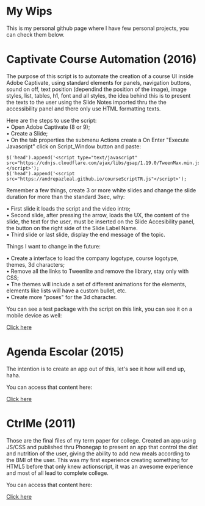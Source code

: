 # My Wips

This is my personal github page where I have few personal projects, you can check them below.

# Captivate Course Automation (2016)

The purpose of this script is to automate the creation of a course UI inside Adobe Captivate, using standard elements for panels, navigation buttons, sound on off, text position (dependind the position of the image), image styles, list, tables, h1, font and all styles, the idea behind this is to present the texts to the user using the Slide Notes imported thru the the accessibility panel and there only use HTML formatting texts. 

Here are the steps to use the script:<br>
• Open Adobe Captivate (8 or 9);<br>
• Create a Slide;<br>
• On the tab properties the submenu Actions create a On Enter "Execute Javascript" click on Script_Window button and paste:

    
    $('head').append('<script type="text/javascript" src="https://cdnjs.cloudflare.com/ajax/libs/gsap/1.19.0/TweenMax.min.js"></script>');
    $('head').append('<script src="https://andrepazleal.github.io/courseScriptTR.js"</script>');


Remember a few things, create 3 or more white slides and change the slide duration for more than the standard 3sec, why:

• First slide it loads the script and the video intro;<br>
• Second slide, after pressing the arrow, loads the UX, the content of the slide, the text for the user, must be inserted on the Slide Accesibility panel, the button on the right side of the Slide Label Name.<br>
• Third slide or last slide, display the end message of the topic.

Things I want to change in the future:

• Create a interface to load the company logotype, course logotype, themes, 3d characters;<br>
• Remove all the links to Tweenlite and remove the library, stay only with CSS;<br>
• The themes will include a set of different animations for the elements, elements like lists will have a custom bullet, etc.<br>
• Create more "poses" for the 3d character.

You can see a test package with the script on this link, you can see it on a mobile device as well:

[Click here](https://andrepazleal.github.io/courses/demo/)

# Agenda Escolar (2015)

The intention is to create an app out of this, let's see it how will end up, haha.

You can access that content here:

[Click here](https://andrepazleal.github.io/cac)

# CtrlMe (2011)

Those are the final files of my term paper for college. Created an app using JS/CSS and published thru Phonegap to present an app that control the diet and nutrition of the user, giving the ability to add new meals according to the BMI of the user.
This was my first experience creating something for HTML5 before that only knew actionscript, it was an awesome experience and most of all lead to complete college.

You can access that content here:

[Click here](https://andrepazleal.github.io/CtrlMe)
